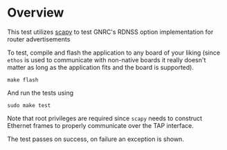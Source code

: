 # Overview

This test utilizes [scapy] to test GNRC's RDNSS option implementation for
router advertisements

To test, compile and flash the application to any board of your liking (since
`ethos` is used to communicate with non-native boards it really doesn't matter
as long as the application fits and the board is supported).

    make flash

And run the tests using

```
sudo make test
```

Note that root privileges are required since `scapy` needs to construct Ethernet
frames to properly communicate over the TAP interface.

The test passes on success, on failure an exception is shown.

[scapy]: https://scapy.readthedocs.io/en/latest/

